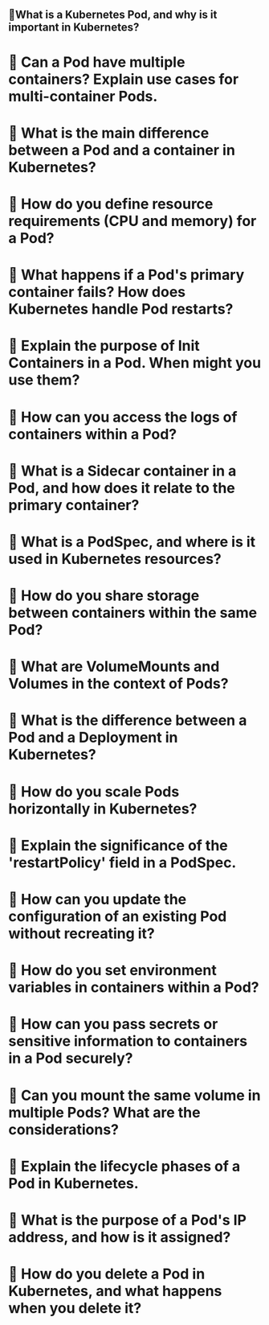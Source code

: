 
## 💠What is a Kubernetes Pod, and why is it important in Kubernetes?
# 💠 Can a Pod have multiple containers? Explain use cases for multi-container Pods.
# 💠 What is the main difference between a Pod and a container in Kubernetes?
# 💠 How do you define resource requirements (CPU and memory) for a Pod?
# 💠 What happens if a Pod's primary container fails? How does Kubernetes handle Pod restarts?
# 💠 Explain the purpose of Init Containers in a Pod. When might you use them?
# 💠 How can you access the logs of containers within a Pod?
# 💠 What is a Sidecar container in a Pod, and how does it relate to the primary container?
# 💠 What is a PodSpec, and where is it used in Kubernetes resources?
# 💠 How do you share storage between containers within the same Pod?
# 💠 What are VolumeMounts and Volumes in the context of Pods?
# 💠 What is the difference between a Pod and a Deployment in Kubernetes?
# 💠 How do you scale Pods horizontally in Kubernetes?
# 💠 Explain the significance of the 'restartPolicy' field in a PodSpec.
# 💠 How can you update the configuration of an existing Pod without recreating it?
# 💠 How do you set environment variables in containers within a Pod?
# 💠 How can you pass secrets or sensitive information to containers in a Pod securely?
# 💠 Can you mount the same volume in multiple Pods? What are the considerations?
# 💠 Explain the lifecycle phases of a Pod in Kubernetes.
# 💠 What is the purpose of a Pod's IP address, and how is it assigned?
# 💠 How do you delete a Pod in Kubernetes, and what happens when you delete it?
